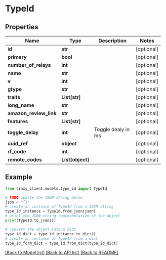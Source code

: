 # TypeId


## Properties

Name | Type | Description | Notes
------------ | ------------- | ------------- | -------------
**id** | **str** |  | [optional] 
**primary** | **bool** |  | [optional] 
**number_of_relays** | **int** |  | [optional] 
**name** | **str** |  | [optional] 
**v** | **int** |  | [optional] 
**gtype** | **str** |  | [optional] 
**traits** | **List[str]** |  | [optional] 
**long_name** | **str** |  | [optional] 
**amazon_review_link** | **str** |  | [optional] 
**features** | **List[str]** |  | [optional] 
**toggle_delay** | **int** | Toggle dealy in ms | [optional] 
**uuid_ref** | **object** |  | [optional] 
**rf_code** | **int** |  | [optional] 
**remote_codes** | **List[object]** |  | [optional] 

## Example

```python
from tinxy_client.models.type_id import TypeId

# TODO update the JSON string below
json = "{}"
# create an instance of TypeId from a JSON string
type_id_instance = TypeId.from_json(json)
# print the JSON string representation of the object
print(TypeId.to_json())

# convert the object into a dict
type_id_dict = type_id_instance.to_dict()
# create an instance of TypeId from a dict
type_id_form_dict = type_id.from_dict(type_id_dict)
```
[[Back to Model list]](../README.md#documentation-for-models) [[Back to API list]](../README.md#documentation-for-api-endpoints) [[Back to README]](../README.md)


